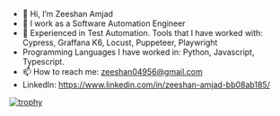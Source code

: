 - 👋 Hi, I’m Zeeshan Amjad
- 👀 I work as a Software Automation Engineer
- 🌱 Experienced in Test Automation. Tools that I have worked with: Cypress, Graffana K6, Locust, Puppeteer, Playwright
- Programming Languages I have worked in: Python, Javascript, Typescript.
- 📫 How to reach me: zeeshan04956@gmail.com
- LinkedIn: https://www.linkedin.com/in/zeeshan-amjad-bb08ab185/ 

[![trophy](https://github-profile-trophy.vercel.app/?username=ZeeshanAmjad0495theme=apprentice)](https://github.com/ryo-ma/github-profile-trophy)
<!---
ZeeshanAmjad0495/ZeeshanAmjad0495 is a ✨ special ✨ repository because its `README.md` (this file) appears on your GitHub profile.
You can click the Preview link to take a look at your changes.
--->
